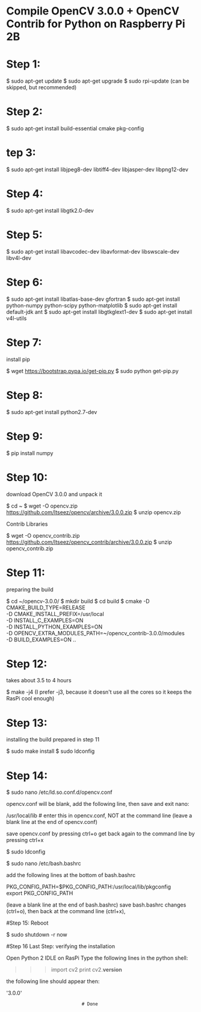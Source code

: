 # Compile OpenCV 3.0.0 + OpenCV Contrib for Python on Raspberry Pi 2B

# Step 1:

$ sudo apt-get update
$ sudo apt-get upgrade
$ sudo rpi-update (can be skipped, but recommended)

# Step 2:

$ sudo apt-get install build-essential cmake pkg-config

# tep 3:

$ sudo apt-get install libjpeg8-dev libtiff4-dev libjasper-dev libpng12-dev

# Step 4:

$ sudo apt-get install libgtk2.0-dev

# Step 5:

$ sudo apt-get install libavcodec-dev libavformat-dev libswscale-dev libv4l-dev

# Step 6:

$ sudo apt-get install libatlas-base-dev gfortran
$ sudo apt-get install python-numpy python-scipy python-matplotlib
$ sudo apt-get install default-jdk ant
$ sudo apt-get install libgtkglext1-dev
$ sudo apt-get install v4l-utils

# Step 7:
install pip

$ wget https://bootstrap.pypa.io/get-pip.py
$ sudo python get-pip.py

# Step 8:

$ sudo apt-get install python2.7-dev

# Step 9:

$ pip install numpy

# Step 10:
download OpenCV 3.0.0 and unpack it

$ cd ~
$ wget -O opencv.zip https://github.com/Itseez/opencv/archive/3.0.0.zip
$ unzip opencv.zip

Contrib Libraries

$ wget -O opencv_contrib.zip https://github.com/Itseez/opencv_contrib/archive/3.0.0.zip
$ unzip opencv_contrib.zip

# Step 11:
preparing the build

$ cd ~/opencv-3.0.0/
$ mkdir build
$ cd build
$ cmake -D CMAKE_BUILD_TYPE=RELEASE \
	-D CMAKE_INSTALL_PREFIX=/usr/local \
	-D INSTALL_C_EXAMPLES=ON \
	-D INSTALL_PYTHON_EXAMPLES=ON \
	-D OPENCV_EXTRA_MODULES_PATH=~/opencv_contrib-3.0.0/modules \
	-D BUILD_EXAMPLES=ON ..

# Step 12:
takes about 3.5 to 4 hours

$ make -j4 (I prefer -j3, because it doesn't use all the cores so it keeps the RasPi cool enough)

# Step 13:
installing the build prepared in step 11

$ sudo make install
$ sudo ldconfig

# Step 14:

$ sudo nano /etc/ld.so.conf.d/opencv.conf

opencv.conf will be blank, add the following line, then save and exit nano:

/usr/local/lib          # enter this in opencv.conf, NOT at the command line
			(leave a blank line at the end of opencv.conf)


save opencv.conf by pressing ctrl+o
get back again to the command line by pressing ctrl+x

$ sudo ldconfig

$ sudo nano /etc/bash.bashrc

add the following lines at the bottom of bash.bashrc

PKG_CONFIG_PATH=$PKG_CONFIG_PATH:/usr/local/lib/pkgconfig       
export PKG_CONFIG_PATH

(leave a blank line at the end of bash.bashrc)
save bash.bashrc changes (ctrl+o), then back at the command line (ctrl+x), 

#Step 15:
Reboot

$ sudo shutdown -r now

#Step 16 Last Step:
verifying the installation

Open Python 2 IDLE on RasPi
Type the following lines in the python shell:

>>> import cv2
>>> print cv2.__version__

the following line should appear then:

'3.0.0'

								# Done

